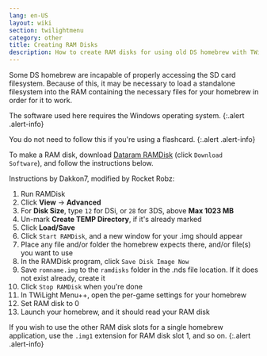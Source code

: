 ```yaml
---
lang: en-US
layout: wiki
section: twilightmenu
category: other
title: Creating RAM Disks
description: How to create RAM disks for using old DS homebrew with TWiLight Menu++
---
```


Some DS homebrew are incapable of properly accessing the SD card filesystem. Because of this, it may be necessary to load a standalone filesystem into the RAM containing the necessary files for your homebrew in order for it to work.

The software used here requires the Windows operating system.
{:.alert .alert-info}

You do not need to follow this if you're using a flashcard.
{:.alert .alert-info}

To make a RAM disk, download [Dataram RAMDisk](http://memory.dataram.com/products-and-services/software/ramdisk#freeware) (click `Download Software`), and follow the instructions below.

Instructions by Dakkon7, modified by Rocket Robz:

1. Run RAMDisk
1. Click **View** -> **Advanced**
1. For **Disk Size**, type `12` for DSi, or `28` for 3DS, above **Max 1023 MB**
1. Un-mark **Create TEMP Directory**, if it's already marked
1. Click **Load/Save**
1. Click `Start RAMDisk`, and a new window for your .img should appear
1. Place any file and/or folder the homebrew expects there, and/or file(s) you want to use
1. In the RAMDisk program, click `Save Disk Image Now`
1. Save `romname.img` to the `ramdisks` folder in the .nds file location. If it does not exist already, create it
1. Click `Stop RAMDisk` when you're done
1. In TWiLight Menu++, open the per-game settings for your homebrew
1. Set RAM disk to 0
1. Launch your homebrew, and it should read your RAM disk

If you wish to use the other RAM disk slots for a single homebrew application, use the `.img1` extension for RAM disk slot 1, and so on.
{:.alert .alert-info}
